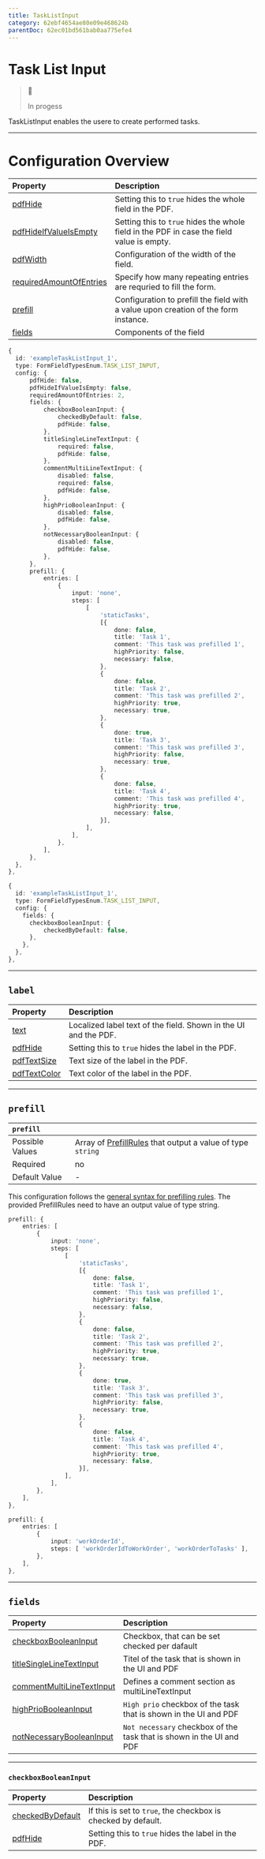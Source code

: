 ```yaml
---
title: TaskListInput
category: 62ebf4654ae80e09e468624b
parentDoc: 62ec01bd561bab0aa775efe4
---
```


# Task List Input
>🚧 
>
> In progess

TaskListInput enables the usere to create performed tasks.

---
# Configuration Overview

| Property                                                                     | Description                      |
| :--------------------------------------------------------------------------- | :--------------------------------|
| [pdfHide](./24-general-properties/#pdfhide)                                  | Setting this to `true` hides the whole field in the PDF. |
| [pdfHideIfValueIsEmpty](./24-general-properties/#pdfhideifvalueisempty)      | Setting this to `true` hides the whole field in the PDF in case the field value is empty. |
| [pdfWidth](./24-general-properties/#pdfwidth)                                | Configuration of the width of the field. |
| [requiredAmountOfEntries](./24-general-properties/#requiredamountofentries)  | Specify how many repeating entries are requried to fill the form.                                                                                        |
| [prefill](#prefill)                                                          | Configuration to prefill the field with a value upon creation of the form instance. |
| [fields](#fields)                                     | Components of the field |


```typescript (complete)
{
  id: 'exampleTaskListInput_1',
  type: FormFieldTypesEnum.TASK_LIST_INPUT,
  config: {
      pdfHide: false,
      pdfHideIfValueIsEmpty: false,
      requiredAmountOfEntries: 2,
      fields: {
          checkboxBooleanInput: {
              checkedByDefault: false,
              pdfHide: false,
          },
          titleSingleLineTextInput: {
              required: false,
              pdfHide: false,
          },
          commentMultiLineTextInput: {
              disabled: false,
              required: false,
              pdfHide: false,
          },
          highPrioBooleanInput: {
              disabled: false,
              pdfHide: false,
          },
          notNecessaryBooleanInput: {
              disabled: false,
              pdfHide: false,
          },
      },
      prefill: {
          entries: [
              {
                  input: 'none',
                  steps: [
                      [
                          'staticTasks',
                          [{
                              done: false,
                              title: 'Task 1',
                              comment: 'This task was prefilled 1',
                              highPriority: false,
                              necessary: false,
                          },
                          {
                              done: false,
                              title: 'Task 2',
                              comment: 'This task was prefilled 2',
                              highPriority: true,
                              necessary: true,
                          },
                          {
                              done: true,
                              title: 'Task 3',
                              comment: 'This task was prefilled 3',
                              highPriority: false,
                              necessary: true,
                          },
                          {
                              done: false,
                              title: 'Task 4',
                              comment: 'This task was prefilled 4',
                              highPriority: true,
                              necessary: false,
                          }],
                      ],
                  ],
              },
          ],
      },
  },
},
```

```typescript (minimal)
{
  id: 'exampleTaskListInput_1',
  type: FormFieldTypesEnum.TASK_LIST_INPUT,
  config: {
    fields: {
      checkboxBooleanInput: {
          checkedByDefault: false,
      },
    },
  },
},
```

---
## `label`

| Property                                                    | Description                       |
| :---------------------------------------------------------- | :-------------------------------- |
| [text](./24-general-properties/#text)                       | Localized label text of the field. Shown in the UI and the PDF. |
| [pdfHide](./24-general-properties/#pdfhide)                 | Setting this to `true` hides the label in the PDF. |
| [pdfTextSize](./24-general-properties/#pdftextsize)         | Text size of the label in the PDF. |
| [pdfTextColor](./24-general-properties/#pdftextcolor)       | Text color of the label in the PDF. |

---
## `prefill`

| `prefill`                  |                                                                     |
| :------------------------- | :--------------                                                     |
| Possible Values            | Array of [PrefillRules](.25-prefill-rules) that output a value of type `string` |
| Required                   | no                                                                  |
| Default Value              | -                                                                   |

This configuration follows the [general syntax for prefilling rules](.25-prefill-rules).
The provided PrefillRules need to have an output value of type string.

``` typescript (set prefilled tasks)
prefill: {
    entries: [
        {
            input: 'none',
            steps: [
                [
                    'staticTasks',
                    [{
                        done: false,
                        title: 'Task 1',
                        comment: 'This task was prefilled 1',
                        highPriority: false,
                        necessary: false,
                    },
                    {
                        done: false,
                        title: 'Task 2',
                        comment: 'This task was prefilled 2',
                        highPriority: true,
                        necessary: true,
                    },
                    {
                        done: true,
                        title: 'Task 3',
                        comment: 'This task was prefilled 3',
                        highPriority: false,
                        necessary: true,
                    },
                    {
                        done: false,
                        title: 'Task 4',
                        comment: 'This task was prefilled 4',
                        highPriority: true,
                        necessary: false,
                    }],
                ],
            ],
        },
    ],
},
```

``` typescript (set workorder tasks)
prefill: {
    entries: [
        {
            input: 'workOrderId',
            steps: [ 'workOrderIdToWorkOrder', 'workOrderToTasks' ],
        },
    ],
},
```

---
## `fields`

| Property                                                      | Description                       |
| :------------------------------------------------------------ | :-------------------------------- |
| [checkboxBooleanInput](#checkboxbooleaninput)                 | Checkbox, that can be set checked per dafault |
| [titleSingleLineTextInput](#titlesinglelinetextinput)         | Titel of the task that is shown in the UI and PDF |
| [commentMultiLineTextInput](./24-general-properties/#commenmultilinetextinput)        | Defines a comment section as multiLineTextInput  |
| [highPrioBooleanInput](#highpriobooleaninput)         | `High prio` checkbox of the task that is shown in the UI and PDF |
| [notNecessaryBooleanInput](#notnecessarybooleaninput)         | `Not necessary` checkbox of the task that is shown in the UI and PDF |

---
### `checkboxBooleanInput`

| Property               | Description                                                                               |
| :----------------------| :---------------------------------------------------------------------------------------- |
| [checkedByDefault](#checkedbydefault)                                | If this is set to `true`, the checkbox is checked by default. |
| [pdfHide](./24-general-properties/#pdfhide)                                  | Setting this to `true` hides the label in the PDF. |

